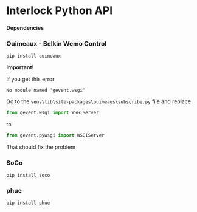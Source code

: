 # Interlock Python API

#### Dependencies
### Ouimeaux - Belkin Wemo Control

`pip install ouimeaux`

**Important!**

If you get this error

`No module named 'gevent.wsgi'`

Go to the `venv\lib\site-packages\ouimeaus\subscribe.py` file and replace
```python
from gevent.wsgi import WSGIServer
```
to
```python
from gevent.pywsgi import WSGIServer
```
That should fix the problem

### SoCo
`pip install soco`

### phue

`pip install phue`
